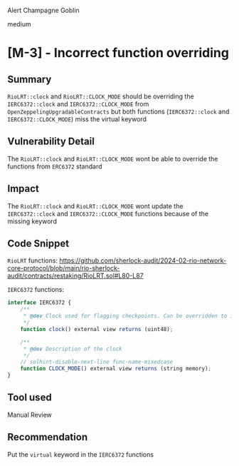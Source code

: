 Alert Champagne Goblin

medium

# [M-3] - Incorrect function overriding

## Summary
`RioLRT::clock` and `RioLRT::CLOCK_MODE` should be overriding the `IERC6372::clock` and `IERC6372::CLOCK_MODE` from `OpenZeppelingUpgradableContracts` but  both functions (`IERC6372::clock` and `IERC6372::CLOCK_MODE`) miss the virtual keyword

## Vulnerability Detail
The `RioLRT::clock` and `RioLRT::CLOCK_MODE` wont be able to override the functions from `ERC6372` standard 
## Impact
The `RioLRT::clock` and `RioLRT::CLOCK_MODE` wont update the `IERC6372::clock` and `IERC6372::CLOCK_MODE` functions because of the missing keyword
## Code Snippet
`RioLRT` functions:
https://github.com/sherlock-audit/2024-02-rio-network-core-protocol/blob/main/rio-sherlock-audit/contracts/restaking/RioLRT.sol#L80-L87

`IERC6372` functions:
```javascript
interface IERC6372 {
    /**
     * @dev Clock used for flagging checkpoints. Can be overridden to implement timestamp based checkpoints (and voting).
     */
    function clock() external view returns (uint48);

    /**
     * @dev Description of the clock
     */
    // solhint-disable-next-line func-name-mixedcase
    function CLOCK_MODE() external view returns (string memory);
}

```
## Tool used

Manual Review

## Recommendation
Put the `virtual` keyword in the `IERC6372` functions
